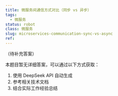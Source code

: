 ```yaml
---
title: 微服务间通信方式对比（同步 vs 异步）
tags:
  - 微服务
status: robot
class: 微服务
slug: microservices-communication-sync-vs-async
ref:
---
```


（待补充答案）

本题目暂无详细答案，可以通过以下方式获取：

1. 使用 DeepSeek API 自动生成
2. 参考相关技术文档
3. 结合实际工作经验总结
